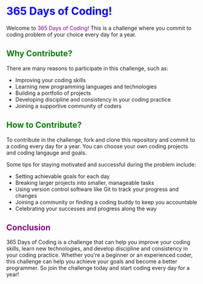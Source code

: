 # <span style="color:blue"> 365 Days of Coding! </span>

Welcome to <span style="color:purple">365 Days of Coding!</span> This is a challenge where you commit to coding problem of your choice every day for a year.

## <span style="color:green"> Why Contribute? </span>

There are many reasons to participate in this challenge, such as:

- Improving your coding skills
- Learning new programming languages and technologies
- Building a portfolio of projects
- Developing discipline and consistency in your coding practice
- Joining a supportive community of coders

## <span style="color:green"> How to Contribute? </span>

To contribute in the challenge, fork and clone this repository and commit to a coding every day for a year. You can choose your own coding projects and coding langauge and goals.

Some tips for staying motivated and successful during the problem include:

- Setting achievable goals for each day
- Breaking larger projects into smaller, manageable tasks
- Using version control software like Git to track your progress and changes
- Joining a community or finding a coding buddy to keep you accountable
- Celebrating your successes and progress along the way


## <span style="color:purple"> Conclusion </span>

365 Days of Coding is a challenge that can help you improve your coding skills, learn new technologies, and develop discipline and consistency in your coding practice. Whether you're a beginner or an experienced coder, this challenge can help you achieve your goals and become a better programmer. So join the challenge today and start coding every day for a year!
